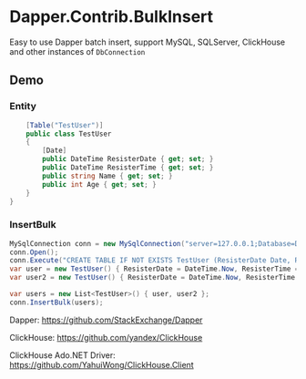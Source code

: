 # Dapper.Contrib.BulkInsert

Easy to use Dapper batch insert, support MySQL, SQLServer, ClickHouse and other instances of `DbConnection`


## Demo

### Entity

```c#
    [Table("TestUser")]
    public class TestUser
    {
        [Date]
        public DateTime ResisterDate { get; set; }
        public DateTime ResisterTime { get; set; }
        public string Name { get; set; }
        public int Age { get; set; }
    }
}
```
### InsertBulk
```c#
MySqlConnection conn = new MySqlConnection("server=127.0.0.1;Database=Demo;Uid=root;Pwd=root");
conn.Open();
conn.Execute("CREATE TABLE IF NOT EXISTS TestUser (ResisterDate Date, ResisterTime DateTime, Name varchar(200), Age int(11)) ENGINE=InnoDB");
var user = new TestUser() { ResisterDate = DateTime.Now, ResisterTime = DateTime.Now, Age = 18, Name = "Jack" };
var user2 = new TestUser() { ResisterDate = DateTime.Now, ResisterTime = DateTime.Now, Age = 18, Name = "Tom" };

var users = new List<TestUser>() { user, user2 };
conn.InsertBulk(users);
```



Dapper: https://github.com/StackExchange/Dapper

ClickHouse: https://github.com/yandex/ClickHouse

ClickHouse Ado.NET Driver: https://github.com/YahuiWong/ClickHouse.Client
